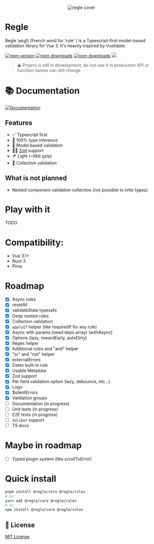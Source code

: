 <p align="center">
  <img src="https://raw.githubusercontent.com/victorgarciaesgi/regle/master/.github/images/regle-github-banner.png"
    alt="regle cover" />
</p>

# Regle


Regle \ʁɛɡl\ (French word for 'rule' ) is a Typescript-first model-based validation library for Vue 3.
It's heavily inspired by Vuelidate.

[npm-version-src]: https://img.shields.io/npm/v/@regle/core.svg
[npm-version-href]: https://www.npmjs.com/package/@regle/core
[npm-downloads-src]: https://img.shields.io/npm/dm/@regle/core.svg
[npm-total-downloads-src]: https://img.shields.io/npm/dt/@regle/core.svg
[npm-downloads-href]: https://www.npmjs.com/package/@regle/core

[![npm version][npm-version-src]][npm-version-href]
[![npm downloads][npm-downloads-src]][npm-downloads-href]
[![npm downloads][npm-total-downloads-src]][npm-downloads-href]
<img src='https://img.shields.io/npm/l/@regle/core.svg'>

> ⚠️ Project is still in development, do not use it in production
> API or function names can still change


# 📚 Documentation

[![Documentation](https://raw.githubusercontent.com/victorgarciaesgi/regle/refs/heads/main/.github/images/redirectDoc.svg)](https://regle.vercel.app/)

## Features
- ✅ Typescript first
- 🤖 100% type inference
- 📖 Model based validation
- 🦸‍♂️ [Zod](https://zod.dev/) support
- 🪶 Light (~6kb gzip)
- 🛒 Collection validation

## What is not planned

- Nested component validation collection (not possible to infer types)

# Play with it

TODO


# Compatibility:

- Vue 3.1+
- Nuxt 3
- Pinia


# Roadmap

- [x] Async rules
- [x] resetAll
- [x] validateState typesafe
- [x] Deep nested rules
- [x] Collection validation
- [x] `applyIf` helper (like requiredIf for any rule)
- [x] Async with params (need deps array) (withAsync)
- [x] Options (lazy, rewardEarly, autoDirty)
- [x] Regex helper
- [x] Additional rules and "and" helper
- [x] "or" and "not" helper
- [x] externalErrors
- [x] Dates built-in rule
- [x] Usable Metadata
- [x] Zod support
- [x] Per field validation option (lazy, debounce, etc...)
- [x] Logo
- [x] $silentErrors
- [x] Validation groups
- [ ] Documentation (in progress)
- [ ] Unit tests (in progress)
- [ ] E2E tests (in progress)
- [ ] `Valibot` support
- [ ] TS docs

# Maybe in roadmap

- [ ] Typed plugin system (like scrollToError)

# Quick install

```bash
pnpm install @regle/core @regle/rules
# or
yarn add @regle/core @regle/rules
# or
npm install @regle/core @regle/rules
```



## 📑 License

[MIT License](./LICENSE)
